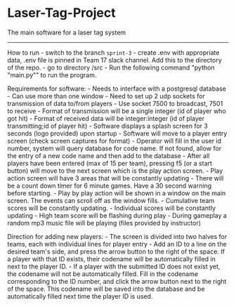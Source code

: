 # Laser-Tag-Project
The main software for a laser tag system

---
How to run
	- switch to the branch `sprint-3`
	- create .env with appropriate data, .env file is pinned in Team 17 slack channel. Add this to the directory of the repo. 
	- go to directory /src
	- Run the following command "python "main.py"" to run the program.

Requirements for software:
	- Needs to interface with a postgresql database
	- Can use more than one window
	- Need to set up 2 udp sockets for transmission of data to/from players
		- Use socket 7500 to broadcast, 7501 to receive
		- Format of transmission will be a single integer (id of player who got hit)
		- Format of received data will be integer:integer (id of player transmitting;id of player hit)
	- Software displays a splash screen for 3 seconds (logo provided) upon startup
	- Software will move to a player entry screen (check screen captures for format)
		- Operator will  fill in the user id number, system will query database for code name. If not found, allow for the entry of a new code name and then add to the database
		- After all players have been entered (max of 15 per team), pressing f5 (or a start button) will move to the next screen which is the play action screen.
	- Play action screen will have 3 areas that will be constantly updating
		- There will be a count down timer for 6 minute games.  Have a 30 second warning before starting.
		- Play by play action will be shown in a window on the main screen.  The events can scroll off as the window fills.
		- Cumulative team scores will be constantly updating.
		- Individual scores will be constantly updating
		- High team score will be flashing during play
		- During gameplay a random mp3 music file will be playing (files provided by instructor)


Direction for adding new players:
	- The screen is divided into two halves for teams, each with individual lines for player entry
	- Add an ID to a line on the desired team's side, and press the arrow button to the right of the space. If a player with that ID exists, their codename will be automatically filled in next to the player ID.
	- If a player with the submitted ID does not exist yet, the codename will not be automatically filled. Fill in the codename corresponding to the ID number, and click the arrow button next to the right of the space. This codename will be saved into the database and be automatically filled next time the player ID is used.
